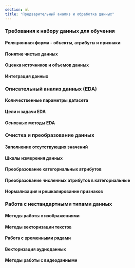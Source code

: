 ```yaml
---
section: ml
title: "Предварительный анализ и обработка данных"
---
```


### Требования к набору данных для обучения

#### Реляционная форма - объекты, атрибуты и признаки

#### Понятие чистых данных

#### Оценка источников и объемов данных

#### Интеграция данных

### Описательный анализ данных (EDA)

#### Количественные параметры датасета

#### Цели и задачи EDA

#### Основные методы EDA

### Очистка и преобразование данных

#### Заполнение отсутствующих значений

#### Шкалы измерения данных

#### Преобразование категориальных атрибутов

#### Преобразование численных атрибутов в категориальные

#### Нормализация и решкалирование признаков

### Работа с нестандартными типами данных

#### Методы работы с изображениями

#### Методы векторизации текстов

#### Работа с временными рядами

#### Векторизация аудиоданных

#### Методы работы с видеоданными